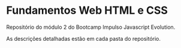 # Fundamentos Web HTML e CSS
 Repositório do módulo 2 do Bootcamp Impulso Javascript Evolution.

As descrições detalhadas estão em cada pasta do repositório.